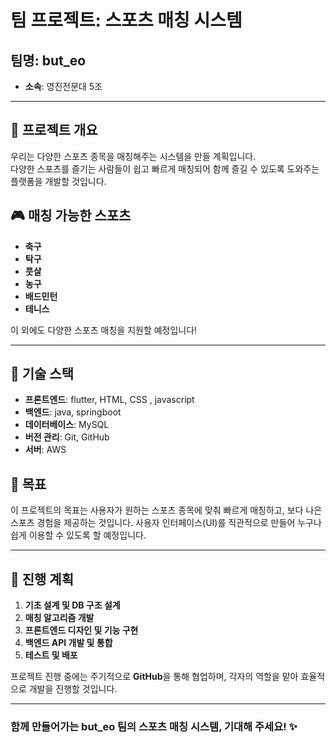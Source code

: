 # 팀 프로젝트: 스포츠 매칭 시스템

## 팀명: **but_eo**
- **소속**: 영진전문대 5조

---

## 📍 프로젝트 개요
우리는 다양한 스포츠 종목을 매칭해주는 시스템을 만들 계획입니다.  
다양한 스포츠를 즐기는 사람들이 쉽고 빠르게 매칭되어 함께 즐길 수 있도록 도와주는 플랫폼을 개발할 것입니다.

## 🎮 매칭 가능한 스포츠
- **축구**
- **탁구**
- **풋살**
- **농구**
- **배드민턴**
- **테니스**
  
이 외에도 다양한 스포츠 매칭을 지원할 예정입니다!

---

## 🔧 기술 스택
- **프론트엔드**: flutter, HTML, CSS , javascript
- **백엔드**: java, springboot
- **데이터베이스**:  MySQL
- **버전 관리**: Git, GitHub
- **서버**: AWS 

## 🎯 목표
이 프로젝트의 목표는 사용자가 원하는 스포츠 종목에 맞춰 빠르게 매칭하고, 보다 나은 스포츠 경험을 제공하는 것입니다. 사용자 인터페이스(UI)를 직관적으로 만들어 누구나 쉽게 이용할 수 있도록 할 예정입니다.

---

## 🚀 진행 계획
1. **기초 설계 및 DB 구조 설계**
2. **매칭 알고리즘 개발**
3. **프론트엔드 디자인 및 기능 구현**
4. **백엔드 API 개발 및 통합**
5. **테스트 및 배포**

프로젝트 진행 중에는 주기적으로 **GitHub**을 통해 협업하며, 각자의 역할을 맡아 효율적으로 개발을 진행할 것입니다.

---

### 함께 만들어가는 **but_eo** 팀의 스포츠 매칭 시스템, 기대해 주세요! ✨
